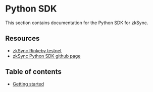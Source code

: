 # Python SDK

This section contains documentation for the Python SDK for zkSync.

## Resources

- [zkSync Rinkeby testnet](https://rinkeby.zksync.io)
- [zkSync Python SDK github page](https://github.com/zksync-sdk/zksync-python)

## Table of contents

- [Getting started](tutorial.md)
